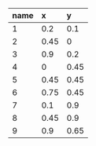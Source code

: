 |name|x|y|
|:----|:----|:----|
|1|0.2|0.1|
|2|0.45|0|
|3|0.9|0.2|
|4|0|0.45|
|5|0.45|0.45|
|6|0.75|0.45|
|7|0.1|0.9|
|8|0.45|0.9|
|9|0.9|0.65|